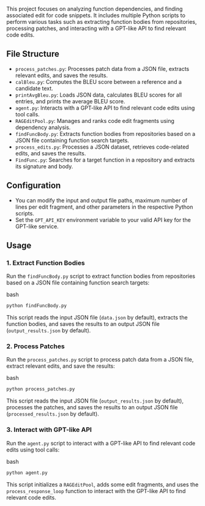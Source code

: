 This project focuses on analyzing function dependencies, and finding associated edit for code snippets.  It includes multiple Python scripts to perform various tasks such as extracting function bodies from repositories, processing patches, and interacting with a GPT-like API to find relevant code edits.

## File Structure

- `process_patches.py`: Processes patch data from a JSON file, extracts relevant edits, and saves the results.
- `calBleu.py`: Computes the BLEU score between a reference and a candidate text.
- `printAvgBleu.py`: Loads JSON data, calculates BLEU scores for all entries, and prints the average BLEU score.
- `agent.py`: Interacts with a GPT-like API to find relevant code edits using tool calls.
- `RAGEditPool.py`: Manages and ranks code edit fragments using dependency analysis.
- `findFuncBody.py`: Extracts function bodies from repositories based on a JSON file containing function search targets.
- `process_edits.py`: Processes a JSON dataset, retrieves code-related edits, and saves the results.
- `FindFunc.py`: Searches for a target function in a repository and extracts its signature and body.

## Configuration

- You can modify the input and output file paths, maximum number of lines per edit fragment, and other parameters in the respective Python scripts.
- Set the `GPT_API_KEY` environment variable to your valid API key for the GPT-like service.

## Usage

### 1. Extract Function Bodies

Run the `findFuncBody.py` script to extract function bodies from repositories based on a JSON file containing function search targets:

bash

```bash
python findFuncBody.py
```

This script reads the input JSON file (`data.json` by default), extracts the function bodies, and saves the results to an output JSON file (`output_results.json` by default).

### 2. Process Patches

Run the `process_patches.py` script to process patch data from a JSON file, extract relevant edits, and save the results:

bash

```bash
python process_patches.py
```

This script reads the input JSON file (`output_results.json` by default), processes the patches, and saves the results to an output JSON file (`processed_results.json` by default).

### 3. Interact with GPT-like API

Run the `agent.py` script to interact with a GPT-like API to find relevant code edits using tool calls:

bash

```bash
python agent.py
```

This script initializes a `RAGEditPool`, adds some edit fragments, and uses the `process_response_loop` function to interact with the GPT-like API to find relevant code edits.